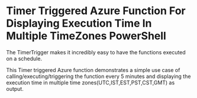 # Timer Triggered Azure Function For Displaying Execution Time In Multiple TimeZones PowerShell

The TimerTrigger makes it incredibly easy to have the functions executed on a schedule. 

This Timer triggered Azure function demonstrates a simple use case of calling/executing/triggering the function every 5 minutes and displaying the execution time in multiple time zones(UTC,IST,EST,PST,CST,GMT) as output.

